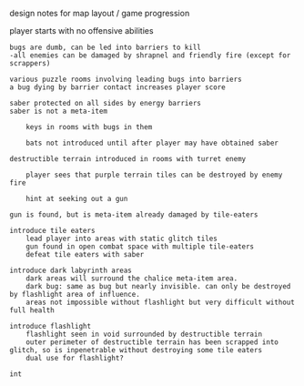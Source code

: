 design notes for map layout / game progression

player starts with no offensive abilities

    bugs are dumb, can be led into barriers to kill
    -all enemies can be damaged by shrapnel and friendly fire (except for scrappers)

    various puzzle rooms involving leading bugs into barriers
    a bug dying by barrier contact increases player score
    
    saber protected on all sides by energy barriers
    saber is not a meta-item

        keys in rooms with bugs in them

        bats not introduced until after player may have obtained saber

    destructible terrain introduced in rooms with turret enemy

        player sees that purple terrain tiles can be destroyed by enemy fire
        
        hint at seeking out a gun

    gun is found, but is meta-item already damaged by tile-eaters

    introduce tile eaters
        lead player into areas with static glitch tiles
        gun found in open combat space with multiple tile-eaters
        defeat tile eaters with saber

    introduce dark labyrinth areas
        dark areas will surround the chalice meta-item area. 
        dark bug: same as bug but nearly invisible. can only be destroyed by flashlight area of influence. 
        areas not impossible without flashlight but very difficult without full health

    introduce flashlight
        flashlight seen in void surrounded by destructible terrain
        outer perimeter of destructible terrain has been scrapped into glitch, so is inpenetrable without destroying some tile eaters
        dual use for flashlight?

    int

    

    

        

